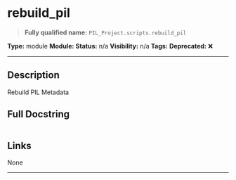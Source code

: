 # rebuild_pil
> **Fully qualified name:** `PIL_Project.scripts.rebuild_pil`

**Type:** module
**Module:** 
**Status:** n/a
**Visibility:** n/a
**Tags:** 
**Deprecated:** ❌

---

## Description
Rebuild PIL Metadata

## Full Docstring
```

```

## Links
None

---
